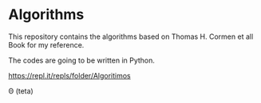 # Algorithms

This repository contains the algorithms based on Thomas H. Cormen et all Book for my reference.

The codes are going to be written in Python. 


https://repl.it/repls/folder/Algoritimos

Θ (teta)
